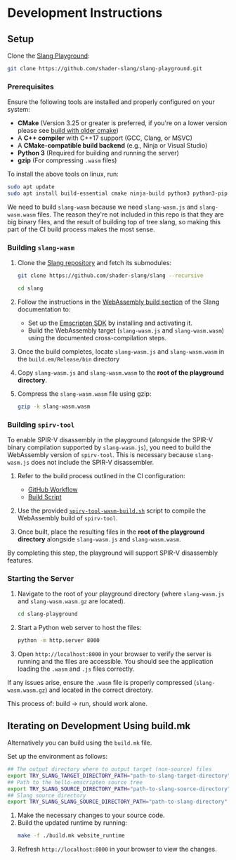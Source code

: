 # Development Instructions

## Setup

Clone the [Slang Playground](https://github.com/shader-slang/slang-playground):

```bash
git clone https://github.com/shader-slang/slang-playground.git
```

### Prerequisites

Ensure the following tools are installed and properly configured on your system:
- **CMake** (Version 3.25 or greater is preferred, if you're on a lower version please see [build with older cmake](https://github.com/shader-slang/slang/blob/master/docs/building.md#building-with-an-older-cmake))
- A **C++ compiler** with C++17 support (GCC, Clang, or MSVC)
- A **CMake-compatible build backend** (e.g., Ninja or Visual Studio)
- **Python 3** (Required for building and running the server)
- **gzip** (For compressing `.wasm` files)

To install the above tools on linux, run:
```bash
sudo apt update
sudo apt install build-essential cmake ninja-build python3 python3-pip gzip
```

We need to build `slang-wasm` because we need `slang-wasm.js` and `slang-wasm.wasm` files.
The reason they're not included in this repo is that they are big binary files, and the result of building top of tree slang, so making this part of the CI build process makes the most sense.

### Building `slang-wasm`

1. Clone the [Slang repository](https://github.com/shader-slang/slang) and fetch its submodules:
   ```bash
   git clone https://github.com/shader-slang/slang --recursive

   cd slang
   ```

2. Follow the instructions in the [WebAssembly build section](https://github.com/shader-slang/slang/blob/master/docs/building.md#webassembly-build) of the Slang documentation to:
   - Set up the [Emscripten SDK](https://github.com/emscripten-core/emsdk) by installing and activating it.
   - Build the WebAssembly target (`slang-wasm.js` and `slang-wasm.wasm`) using the documented cross-compilation steps.

3. Once the build completes, locate `slang-wasm.js` and `slang-wasm.wasm` in the `build.em/Release/bin` directory
   
4. Copy `slang-wasm.js` and `slang-wasm.wasm` to the **root of the playground directory**.

5. Compress the `slang-wasm.wasm` file using gzip:
   ```bash
   gzip -k slang-wasm.wasm
   ```

### Building `spirv-tool`

To enable SPIR-V disassembly in the playground (alongside the SPIR-V binary compilation supported by `slang-wasm.js`), you need to build the WebAssembly version of `spirv-tool`. This is necessary because `slang-wasm.js` does not include the SPIR-V disassembler.

1. Refer to the build process outlined in the CI configuration:
   - [GitHub Workflow](https://github.com/shader-slang/slang-playground/blob/main/.github/workflows/jekyll-gh-pages.yml#L43)
   - [Build Script](https://github.com/shader-slang/slang-playground/blob/main/spirv-tool-wasm-build.sh)

2. Use the provided [`spirv-tool-wasm-build.sh`](https://github.com/shader-slang/slang-playground/blob/main/spirv-tool-wasm-build.sh) script to compile the WebAssembly build of `spirv-tool`.

3. Once built, place the resulting files in the **root of the playground directory** alongside `slang-wasm.js` and `slang-wasm.wasm`.

By completing this step, the playground will support SPIR-V disassembly features.

### Starting the Server

1. Navigate to the root of your playground directory (where `slang-wasm.js` and `slang-wasm.wasm.gz` are located).
   ```bash
   cd slang-playground
   ```

2. Start a Python web server to host the files:
   ```bash
   python -m http.server 8000
   ```

3. Open `http://localhost:8000` in your browser to verify the server is running and the files are accessible. You should see the application loading the `.wasm` and `.js` files correctly.

If any issues arise, ensure the `.wasm` file is properly compressed (`slang-wasm.wasm.gz`) and located in the correct directory.

This process of: build -> run, should work alone.

## Iterating on Development Using build.mk

Alternatively you can build using the `build.mk` file.

Set up the environment as follows:

```bash
## The output directory where to output target (non-source) files
export TRY_SLANG_TARGET_DIRECTORY_PATH="path-to-slang-target-directory"
## Path to the hello-emscripten source tree
export TRY_SLANG_SOURCE_DIRECTORY_PATH="path-to-slang-source-directory"
## Slang source directory
export TRY_SLANG_SLANG_SOURCE_DIRECTORY_PATH="path-to-slang-directory"
```

1. Make the necessary changes to your source code.
2. Build the updated runtime by running:
   ```bash
   make -f ./build.mk website_runtime
   ```
3. Refresh `http://localhost:8000` in your browser to view the changes.